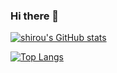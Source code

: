 ### Hi there 👋

[![shirou's GitHub stats](https://github-readme-stats.vercel.app/api?username=weilin9999&show_icons=true&bg_color=100%,#4158D0,#C850C0,#FFCC70)](https://github.com/anuraghazra/github-readme-stats)

[![Top Langs](https://github-readme-stats.vercel.app/api/top-langs/?username=weilin9999&langs_count=8)](https://github.com/anuraghazra/github-readme-stats)
